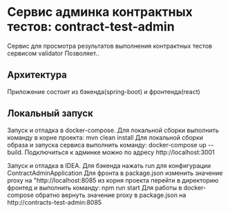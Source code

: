 # Сервис админка контрактных тестов: contract-test-admin
Сервис для просмотра результатов выполнения контрактных тестов сервисом
validator
Позволяет..

## Архитектура 
Приложение состоит из бэкенда(spring-boot) и фронтенда(react)



## Локальный запуск
Запуск и отладка в docker-compose. Для локальной сборки выполнить
команду в корне проекта:
mvn clean install
Для локальной сборки образа и запуска сервиса выполнить команду:
docker-compose up --build.
Подключиться к админке можно по адресу http://localhost:3001

Запуск и отладка в IDEA. Для бэкенда нажать run для конфигурации
ContractAdminApplication
Для фронта в package.json изменить значение proxy на
"http://localhost:8085
из корня проекта перейти в директорию фронтед и выполнить команду:
npm run start
Для работы в docker-compose обратно вернуть значение proxy в package.json на
http://contracts-test-admin:8085
